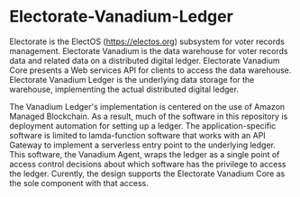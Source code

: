 # Electorate-Vanadium-Ledger
Electorate is the ElectOS (https://electos.org) subsystem for voter records management. Electorate Vanadium is the data warehouse for voter records data and related data on a distributed digital ledger. Electorate Vanadium Core presents a Web services API for clients to access the data warehouse. Electorate Vanadium Ledger is the underlying data storage for the warehouse, implementing the actual distributed digital ledger. 

The Vanadium Ledger's implementation is centered on the use of Amazon Managed Blockchain. As a result, much of the software in this repository is deployment automation for setting up a ledger. The application-specific software is limited to lamda-function software that works with an API Gateway to implement a serverless entry point to the underlying ledger. This software, the Vanadium Agent, wraps the ledger as a single point of access control decisions about which software has the privilege to access the ledger. Curently, the design supports the Electorate Vanadium Core as the sole component with that access.
